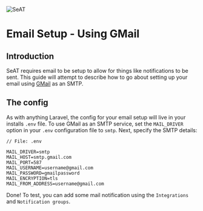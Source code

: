 ![SeAT](https://i.imgur.com/aPPOxSK.png)

# Email Setup - Using GMail

## Introduction

SeAT requires email to be setup to allow for things like notifications to be sent.
This guide will attempt to describe how to go about setting up your email using [GMail] as an SMTP.

## The config

As with anything Laravel, the config for your email setup will live in your installs `.env` file. To use GMail as an SMTP service, set the `MAIL_DRIVER` option in your `.env` configuration file to `smtp`. Next, specify the SMTP details:

```text linenums="1"
// File: .env

MAIL_DRIVER=smtp
MAIL_HOST=smtp.gmail.com
MAIL_PORT=587
MAIL_USERNAME=username@gmail.com
MAIL_PASSWORD=gmailpassword
MAIL_ENCRYPTION=tls
MAIL_FROM_ADDRESS=username@gmail.com
```

Done! To test, you can add some mail notification using the `Integrations` and `Notification groups`.

[GMail]: https://www.gmail.com
